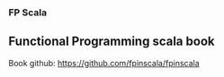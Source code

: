 ### FP Scala

## Functional Programming scala book 

Book github: https://github.com/fpinscala/fpinscala